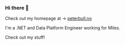 ### Hi there 👋

Check out my homepage at -> [peterbull.no](https://www.peterbull.no)

I'm a .NET and Data Platform Engineer working for Miles. 

Check out my stuff! 

<!--
**pbullhove/pbullhove** is a ✨ _special_ ✨ repository because its `README.md` (this file) appears on your GitHub profile.

Here are some ideas to get you started:

- 🔭 I’m currently working on ...
- 🌱 I’m currently learning ...
- 👯 I’m looking to collaborate on ...
- 🤔 I’m looking for help with ...
- 💬 Ask me about ...
- 📫 How to reach me: ...
- 😄 Pronouns: ...
- ⚡ Fun fact: ...
-->
